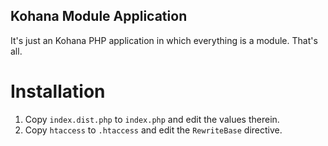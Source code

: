 Kohana Module Application
-------------------------

It's just an Kohana PHP application in which everything is a module. That's all.

# Installation

1. Copy `index.dist.php` to `index.php` and edit the values therein.
2. Copy `htaccess` to `.htaccess` and edit the `RewriteBase` directive.
